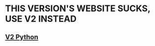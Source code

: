 # THIS VERSION'S WEBSITE SUCKS, USE V2 INSTEAD
## [**V2 Python**](https://github.com/kangoka/tiktok-autoviewsv2-py)
